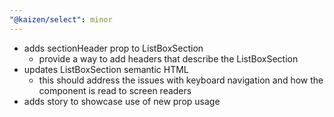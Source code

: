 ```yaml
---
"@kaizen/select": minor
---
```


- adds sectionHeader prop to ListBoxSection
  - provide a way to add headers that describe the ListBoxSection
- updates ListBoxSection semantic HTML
  - this should address the issues with keyboard navigation and how the component is read to screen readers
- adds story to showcase use of new prop usage

